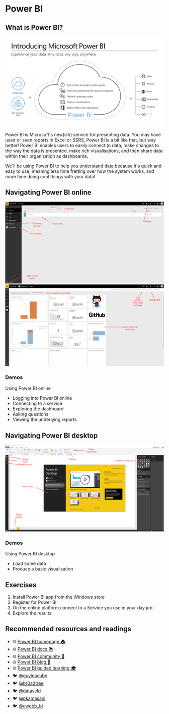 # Power BI

## What is Power BI?
![Power BI Microsoft View](img/powerbimsftintro.png)

Power BI is Microsoft's new(ish) service for presenting data. You may have used or seen reports in Excel or SSRS, Power BI is a bit like that, but way better! Power BI enables users to easily connect to data, make changes to the way the data is presented, make rich visualisations, and then share data within their organisation as dashboards.

We'll be using Power BI to help you understand data because it's quick and easy to use, meaning less time fretting over how the system works, and more time doing cool things with your data!

## Navigating Power BI online
![Power BI bits and pieces](img/powerbionlinehome.jpg)
![Power BI dashboard](img/powerbidashboard.jpg)

### Demos
Using Power BI online
- Logging into Power BI online
- Connecting to a service
- Exploring the dashboard
- Asking questions
- Viewing the underlying reports

## Navigating Power BI desktop
![Power BI bits and pieces](img/powerbihome.jpg)


### Demos
Using Power BI desktop
- Load some data
- Produce a basic visualisation

## Exercises
1. Install Power BI app from the Windows store
1. Register for Power BI
1. On the online platform connect to a Service you use in your day job
1. Explore the results

## Recommended resources and readings
- :globe_with_meridians: [Power BI homepage :house:](http://powerbi.microsoft.com)
- :globe_with_meridians: [Power BI docs :books:](http://support.powerbi.com/)
- :globe_with_meridians: [Power BI community :dancers:](http://community.powerbi.com/)
- :globe_with_meridians: [Power BI blog :page_facing_up:](http://blogs.msdn.com/b/powerbi/)
- :globe_with_meridians: [Power BI guided learning :mortar_board:](https://docs.microsoft.com/en-us/power-bi/guided-learning/index)
- :bird: [@guyinacube](https://twitter.com/guyinacube)
- :bird: [@br0adtree](https://twitter.com/Br0adtree)
- :bird: [@dataveld](https://twitter.com/dataveld)
- :bird: [@pkamasani](https://twitter.com/pkamasani)
- :bird: [@cwebb_bi](https://twitter.com/cwebb_bi)
